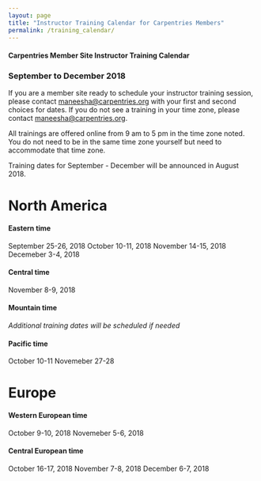 ```yaml
---
layout: page
title: "Instructor Training Calendar for Carpentries Members"
permalink: /training_calendar/
---
```



#### Carpentries Member Site Instructor Training Calendar
###  September to December 2018


If you are a member site ready to schedule your instructor training session, please contact maneesha@carpentries.org with your first and second choices for dates.  If you do not see a training in your time zone, please contact maneesha@carpentries.org.

All trainings are offered online from 9 am to 5 pm in the time zone noted.  You do not need to be in the same time zone yourself but need to accommodate that time zone. 

Training dates for September - December will be announced in August 2018.

# North America

#### Eastern time
September 25-26, 2018
October 10-11, 2018
November 14-15, 2018
Decemeber 3-4, 2018

#### Central time
November 8-9, 2018

#### Mountain time
*Additional training dates will be scheduled if needed*

#### Pacific time
October 10-11
Novemeber 27-28

# Europe

#### Western European time
October 9-10, 2018
Novemeber 5-6, 2018

#### Central European time
October 16-17, 2018
November 7-8, 2018
December 6-7, 2018



